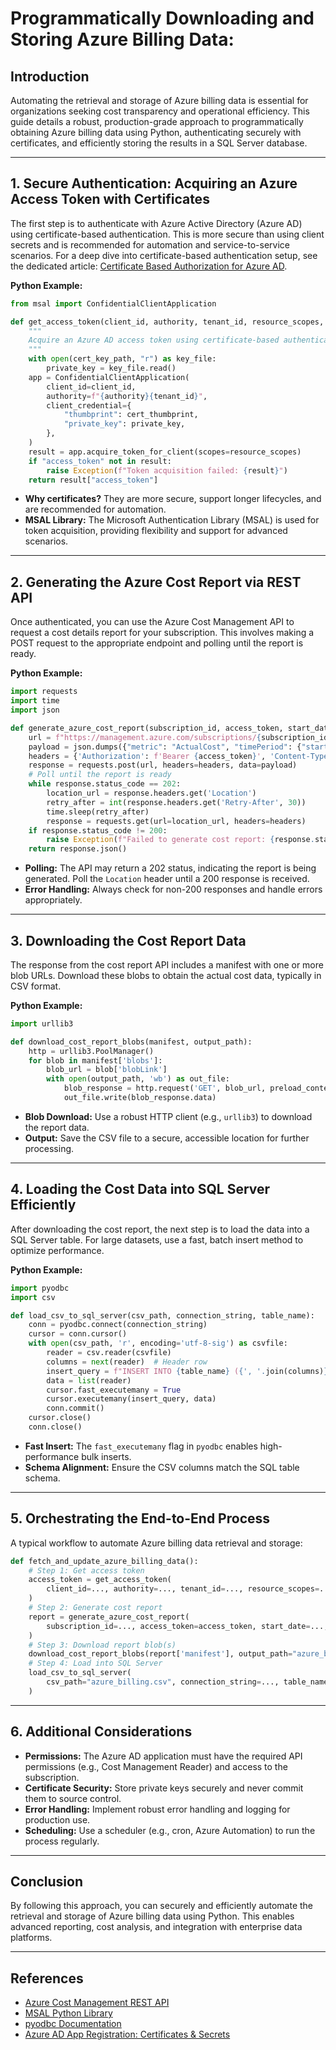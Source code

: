 <!-- Programmatically Downloading and Storing Azure Billing Data -->

# Programmatically Downloading and Storing Azure Billing Data: 

## Introduction

Automating the retrieval and storage of Azure billing data is essential for organizations seeking cost transparency and operational efficiency. This guide details a robust, production-grade approach to programmatically obtaining Azure billing data using Python, authenticating securely with certificates, and efficiently storing the results in a SQL Server database. 

---

## 1. Secure Authentication: Acquiring an Azure Access Token with Certificates

The first step is to authenticate with Azure Active Directory (Azure AD) using certificate-based authentication. This is more secure than using client secrets and is recommended for automation and service-to-service scenarios. For a deep dive into certificate-based authentication setup, see the dedicated article: [Certificate Based Authorization for Azure AD](azure-ad-certificate.md).

**Python Example:**

```python
from msal import ConfidentialClientApplication

def get_access_token(client_id, authority, tenant_id, resource_scopes, cert_thumbprint, cert_key_path):
    """
    Acquire an Azure AD access token using certificate-based authentication.
    """
    with open(cert_key_path, "r") as key_file:
        private_key = key_file.read()
    app = ConfidentialClientApplication(
        client_id=client_id,
        authority=f"{authority}{tenant_id}",
        client_credential={
            "thumbprint": cert_thumbprint,
            "private_key": private_key,
        },
    )
    result = app.acquire_token_for_client(scopes=resource_scopes)
    if "access_token" not in result:
        raise Exception(f"Token acquisition failed: {result}")
    return result["access_token"]
```

- **Why certificates?** They are more secure, support longer lifecycles, and are recommended for automation.
- **MSAL Library:** The Microsoft Authentication Library (MSAL) is used for token acquisition, providing flexibility and support for advanced scenarios.

---

## 2. Generating the Azure Cost Report via REST API

Once authenticated, you can use the Azure Cost Management API to request a cost details report for your subscription. This involves making a POST request to the appropriate endpoint and polling until the report is ready.

**Python Example:**

```python
import requests
import time
import json

def generate_azure_cost_report(subscription_id, access_token, start_date, end_date, api_version="2022-05-01"):
    url = f"https://management.azure.com/subscriptions/{subscription_id}/providers/Microsoft.CostManagement/generateCostDetailsReport?api-version={api_version}"
    payload = json.dumps({"metric": "ActualCost", "timePeriod": {"start": start_date, "end": end_date}})
    headers = {'Authorization': f'Bearer {access_token}', 'Content-Type': 'application/json'}
    response = requests.post(url, headers=headers, data=payload)
    # Poll until the report is ready
    while response.status_code == 202:
        location_url = response.headers.get('Location')
        retry_after = int(response.headers.get('Retry-After', 30))
        time.sleep(retry_after)
        response = requests.get(url=location_url, headers=headers)
    if response.status_code != 200:
        raise Exception(f"Failed to generate cost report: {response.status_code} - {response.text}")
    return response.json()
```

- **Polling:** The API may return a 202 status, indicating the report is being generated. Poll the `Location` header until a 200 response is received.
- **Error Handling:** Always check for non-200 responses and handle errors appropriately.

---

## 3. Downloading the Cost Report Data

The response from the cost report API includes a manifest with one or more blob URLs. Download these blobs to obtain the actual cost data, typically in CSV format.

**Python Example:**

```python
import urllib3

def download_cost_report_blobs(manifest, output_path):
    http = urllib3.PoolManager()
    for blob in manifest['blobs']:
        blob_url = blob['blobLink']
        with open(output_path, 'wb') as out_file:
            blob_response = http.request('GET', blob_url, preload_content=False)
            out_file.write(blob_response.data)
```

- **Blob Download:** Use a robust HTTP client (e.g., `urllib3`) to download the report data.
- **Output:** Save the CSV file to a secure, accessible location for further processing.

---

## 4. Loading the Cost Data into SQL Server Efficiently

After downloading the cost report, the next step is to load the data into a SQL Server table. For large datasets, use a fast, batch insert method to optimize performance.

**Python Example:**

```python
import pyodbc
import csv

def load_csv_to_sql_server(csv_path, connection_string, table_name):
    conn = pyodbc.connect(connection_string)
    cursor = conn.cursor()
    with open(csv_path, 'r', encoding='utf-8-sig') as csvfile:
        reader = csv.reader(csvfile)
        columns = next(reader)  # Header row
        insert_query = f"INSERT INTO {table_name} ({', '.join(columns)}) VALUES ({', '.join(['?' for _ in columns])})"
        data = list(reader)
        cursor.fast_executemany = True
        cursor.executemany(insert_query, data)
        conn.commit()
    cursor.close()
    conn.close()
```

- **Fast Insert:** The `fast_executemany` flag in `pyodbc` enables high-performance bulk inserts.
- **Schema Alignment:** Ensure the CSV columns match the SQL table schema.

---

## 5. Orchestrating the End-to-End Process

A typical workflow to automate Azure billing data retrieval and storage:

```python
def fetch_and_update_azure_billing_data():
    # Step 1: Get access token
    access_token = get_access_token(
        client_id=..., authority=..., tenant_id=..., resource_scopes=..., cert_thumbprint=..., cert_key_path=...
    )
    # Step 2: Generate cost report
    report = generate_azure_cost_report(
        subscription_id=..., access_token=access_token, start_date=..., end_date=...
    )
    # Step 3: Download report blob(s)
    download_cost_report_blobs(report['manifest'], output_path="azure_billing.csv")
    # Step 4: Load into SQL Server
    load_csv_to_sql_server(
        csv_path="azure_billing.csv", connection_string=..., table_name="AzureBilling"
    )
```

---

## 6. Additional Considerations

- **Permissions:** The Azure AD application must have the required API permissions (e.g., Cost Management Reader) and access to the subscription.
- **Certificate Security:** Store private keys securely and never commit them to source control.
- **Error Handling:** Implement robust error handling and logging for production use.
- **Scheduling:** Use a scheduler (e.g., cron, Azure Automation) to run the process regularly.

---

## Conclusion

By following this approach, you can securely and efficiently automate the retrieval and storage of Azure billing data using Python. This enables advanced reporting, cost analysis, and integration with enterprise data platforms.

---

## References
- [Azure Cost Management REST API](https://learn.microsoft.com/en-us/rest/api/cost-management/)
- [MSAL Python Library](https://github.com/AzureAD/microsoft-authentication-library-for-python)
- [pyodbc Documentation](https://github.com/mkleehammer/pyodbc/wiki)
- [Azure AD App Registration: Certificates & Secrets](https://learn.microsoft.com/en-us/azure/active-directory/develop/app-objects-and-service-principals)
